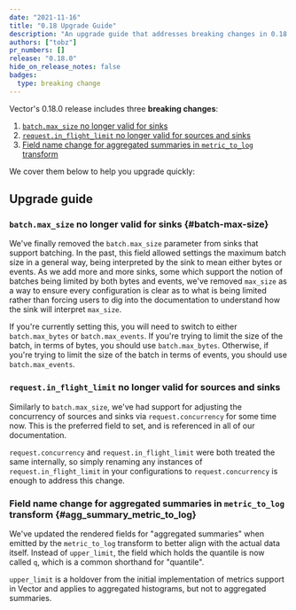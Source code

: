 ```yaml
---
date: "2021-11-16"
title: "0.18 Upgrade Guide"
description: "An upgrade guide that addresses breaking changes in 0.18.0"
authors: ["tobz"]
pr_numbers: []
release: "0.18.0"
hide_on_release_notes: false
badges:
  type: breaking change
---
```


Vector's 0.18.0 release includes three **breaking changes**:

1. [`batch.max_size` no longer valid for sinks](#batch-max-size)
2. [`request.in_flight_limit` no longer valid for sources and sinks](#request-in-flight-limit)
3. [Field name change for aggregated summaries in `metric_to_log` transform](#agg_summary_metric_to_log)

We cover them below to help you upgrade quickly:

## Upgrade guide

### `batch.max_size` no longer valid for sinks {#batch-max-size}

We've finally removed the `batch.max_size` parameter from sinks that support batching.  In the past,
this field allowed settings the maximum batch size in a general way, being interpreted by the sink
to mean either bytes or events.  As we add more and more sinks, some which support the notion of
batches being limited by both bytes and events, we've removed `max_size` as a way to ensure every
configuration is clear as to what is being limited rather than forcing users to dig into the
documentation to understand how the sink will interpret `max_size`.

If you're currently setting this, you will need to switch to either `batch.max_bytes` or
`batch.max_events`.  If you're trying to limit the size of the batch, in terms of bytes, you should
use `batch.max_bytes`.  Otherwise, if you're trying to limit the size of the batch in terms of
events, you should use `batch.max_events`.

### `request.in_flight_limit` no longer valid for sources and sinks

Similarly to `batch.max_size`, we've had support for adjusting the concurrency of sources and sinks
via `request.concurrency` for some time now.  This is the preferred field to set, and is referenced
in all of our documentation.

`request.concurrency` and `request.in_flight_limit` were both treated the same internally, so simply
renaming any instances of `request.in_flight_limit` in your configurations to `request.concurrency`
is enough to address this change.

### Field name change for aggregated summaries in `metric_to_log` transform {#agg_summary_metric_to_log}

We've updated the rendered fields for "aggregated summaries" when emitted by the `metric_to_log`
transform to better align with the actual data itself.  Instead of `upper_limit`, the field which
holds the quantile is now called `q`, which is a common shorthand for "quantile".

`upper_limit` is a holdover from the initial implementation of metrics support in Vector and applies
to aggregated histograms, but not to aggregated summaries.